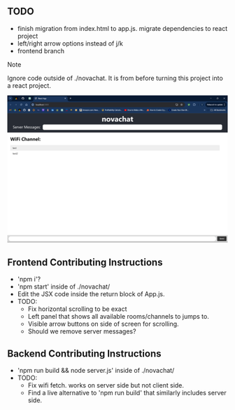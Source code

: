 ## TODO
- finish migration from index.html to app.js. migrate dependencies to react project
- left/right arrow options instead of j/k
- frontend branch

> [!NOTE]
> Ignore code outside of ./novachat. It is from before turning this project into a react project.

![Alt text](./novachat/public/homepagescreenshot.png)

## Frontend Contributing Instructions
- 'npm i'?
- 'npm start' inside of ./novachat/
- Edit the JSX code inside the return block of App.js.
- TODO:
  - Fix horizontal scrolling to be exact
  - Left panel that shows all available rooms/channels to jumps to.
  - Visible arrow buttons on side of screen for scrolling.
  - Should we remove server messages?


## Backend Contributing Instructions
- 'npm run build && node server.js' inside of ./novachat/
- TODO:
  - Fix wifi fetch. works on server side but not client side.
  - Find a live alternative to 'npm run build' that similarly includes server side.
